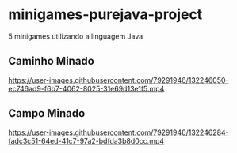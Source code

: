 # minigames-purejava-project
5 minigames utilizando a linguagem Java

## Caminho Minado

<div>

https://user-images.githubusercontent.com/79291946/132246050-ec746ad9-f6b7-4062-8025-31e69d13e1f5.mp4

</div>

## Campo Minado

<div>

https://user-images.githubusercontent.com/79291946/132246284-fadc3c51-64ed-41c7-97a2-bdfda3b8d0cc.mp4

</div

